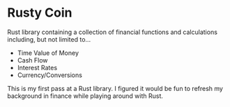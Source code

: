 # Rusty Coin

Rust library containing a collection of financial functions and calculations including, but not limited to...
* Time Value of Money
* Cash Flow
* Interest Rates
* Currency/Conversions

This is my first pass at a Rust library. I figured it would be fun to refresh my background in finance while playing around with Rust.
